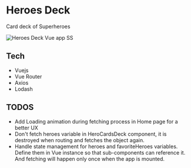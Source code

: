 # Heroes Deck
Card deck of Superheroes

![Heroes Deck Vue app SS](https://i.ibb.co/377wtP1/Screen-Shot-2019-03-24-at-10-50-40.png "Vue Heroes Deck")

## Tech
* Vuejs
* Vue Router
* Axios
* Lodash

## TODOS

* Add Loading animation during fetching process in Home page for a better UX
* Don't fetch heroes variable in HeroCardsDeck component, it is destroyed when routing and fetches the object again. 
* Handle state management for heroes and favoriteHeroes variables. Define them in Vue instance so that sub-components can reference it. And fetching will happen only once when the app is mounted.

